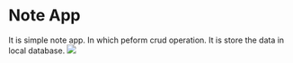 <h1>Note App</h1>
It is simple note app. In which peform crud operation. It is store the data in local database.
<img src="![App Icon](app/src/main/res/mipmap-anydpi-v26/ic_launcher.xml)"/>
